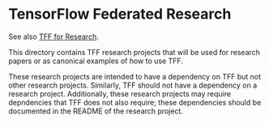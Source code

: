 # TensorFlow Federated Research

See also
[TFF for Research](https://github.com/tensorflow/federated/blob/master/docs/tff_for_research.md).

This directory contains TFF research projects that will be used for research
papers or as canonical examples of how to use TFF.

These research projects are intended to have a dependency on TFF but not other
research projects. Similarly, TFF should not have a dependency on a research
project. Additionally, these research projects may require depndencies that TFF
does not also require; these dependencies should be documented in the README of
the research project.
